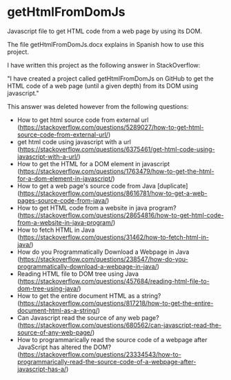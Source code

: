 # getHtmlFromDomJs
Javascript file to get HTML code from a web page by using its DOM.

The file getHtmlFromDomJs.docx explains in Spanish how to use this project.

I have written this project as the following answer in StackOverflow:

"I have created a project called getHtmlFromDomJs on GitHub to get the HTML code of a web page (until a given depth) from its DOM using javascript."

This answer was deleted however from the following questions:
- How to get html source code from external url (https://stackoverflow.com/questions/5289027/how-to-get-html-source-code-from-external-url/)
- get html code using javascript with a url (https://stackoverflow.com/questions/6375461/get-html-code-using-javascript-with-a-url/)
- How to get the HTML for a DOM element in javascript (https://stackoverflow.com/questions/1763479/how-to-get-the-html-for-a-dom-element-in-javascript/)
- How to get a web page's source code from Java [duplicate] (https://stackoverflow.com/questions/8616781/how-to-get-a-web-pages-source-code-from-java/)
- How to get HTML code from a website in java program? (https://stackoverflow.com/questions/28654816/how-to-get-html-code-from-a-website-in-java-program/)
- How to fetch HTML in Java (https://stackoverflow.com/questions/31462/how-to-fetch-html-in-java/)
- How do you Programmatically Download a Webpage in Java (https://stackoverflow.com/questions/238547/how-do-you-programmatically-download-a-webpage-in-java/)
- Reading HTML file to DOM tree using Java (https://stackoverflow.com/questions/457684/reading-html-file-to-dom-tree-using-java/)
- How to get the entire document HTML as a string? (https://stackoverflow.com/questions/817218/how-to-get-the-entire-document-html-as-a-string/)
- Can Javascript read the source of any web page? (https://stackoverflow.com/questions/680562/can-javascript-read-the-source-of-any-web-page/)
- How to programmarically read the source code of a webpage after JavaScript has altered the DOM? (https://stackoverflow.com/questions/23334543/how-to-programmarically-read-the-source-code-of-a-webpage-after-javascript-has-a/)
